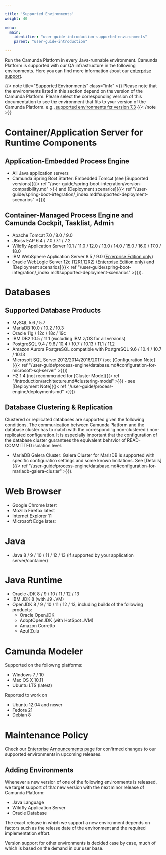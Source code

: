 ```yaml
---

title: 'Supported Environments'
weight: 40

menu:
  main:
    identifier: "user-guide-introduction-supported-environments"
    parent: "user-guide-introduction"

---
```



Run the Camunda Platform in every Java-runnable environment. Camunda Platform is supported with our QA infrastructure in the following environments. Here you can find more information about our [enterprise support](http://camunda.com/bpm/enterprise/).

{{< note title="Supported Environments" class="info" >}}
  Please note that the environments listed in this section depend on the version of the Camunda Platform. Please select the corresponding version of this documentation to see the environment that fits to your version of the Camunda Platform. e.g., [supported environments for version 7.3](http://docs.camunda.org/7.3/guides/user-guide/#introduction-supported-environments)
{{< /note >}}


# Container/Application Server for Runtime Components

## Application-Embedded Process Engine

* All Java application servers
* Camunda Spring Boot Starter: Embedded Tomcat (see [Supported versions]({{< ref "/user-guide/spring-boot-integration/version-compatibility.md" >}})
and [Deployment scenarios]({{< ref "/user-guide/spring-boot-integration/_index.md#supported-deployment-scenarios" >}}))

## Container-Managed Process Engine and Camunda Cockpit, Tasklist, Admin

* Apache Tomcat 7.0 / 8.0 / 9.0
* JBoss EAP 6.4 / 7.0 / 7.1 / 7.2
* Wildfly Application Server 10.1 / 11.0 / 12.0 / 13.0 / 14.0 / 15.0 / 16.0 / 17.0 / 18.0
* IBM WebSphere Application Server 8.5 / 9.0 ([Enterprise Edition only](http://camunda.com/bpm/enterprise/))
*	Oracle WebLogic Server 12c (12R1,12R2) ([Enterprise Edition only](http://camunda.com/bpm/enterprise/))
and [Deployment scenarios]({{< ref "/user-guide/spring-boot-integration/_index.md#supported-deployment-scenarios" >}})).


# Databases

## Supported Database Products

* MySQL 5.6 / 5.7
* MariaDB 10.0 / 10.2 / 10.3
* Oracle 11g / 12c / 18c / 19c
* IBM DB2 10.5 / 11.1 (excluding IBM z/OS for all versions)
* PostgreSQL 9.4 / 9.6 / 10.4 / 10.7 / 10.13 / 11.1 / 11.2
* Amazon Aurora PostgreSQL compatible with PostgreSQL 9.6 / 10.4 / 10.7 / 10.13
* Microsoft SQL Server 2012/2014/2016/2017 (see [Configuration Note]({{< ref "/user-guide/process-engine/database.md#configuration-for-microsoft-sql-server" >}}))
* H2 1.4 (not recommended for [Cluster Mode]({{< ref "/introduction/architecture.md#clustering-model" >}}) - see [Deployment Note]({{< ref "/user-guide/process-engine/deployments.md" >}}))

## Database Clustering & Replication

Clustered or replicated databases are supported given the following conditions. The communication between Camunda Platform and the database cluster has to match with the corresponding non-clustered / non-replicated configuration. It is especially important that the configuration of the database cluster guarantees the equivalent behavior of READ-COMMITTED isolation level.

* MariaDB Galera Cluster: Galera Cluster for MariaDB is supported with specific configuration settings and some known limitations. See [Details]({{< ref "/user-guide/process-engine/database.md#configuration-for-mariadb-galera-cluster" >}}).

# Web Browser

* Google Chrome latest
* Mozilla Firefox latest
* Internet Explorer 11
* Microsoft Edge latest


# Java

* Java 8 / 9 / 10 / 11 / 12 / 13 (if supported by your application server/container)


# Java Runtime

* Oracle JDK 8 / 9 / 10 / 11 / 12 / 13
* IBM JDK 8 (with J9 JVM)
* OpenJDK 8 / 9 / 10 / 11 / 12 / 13, including builds of the following products:
  * Oracle OpenJDK
  * AdoptOpenJDK (with HotSpot JVM)
  * Amazon Corretto
  * Azul Zulu

# Camunda Modeler

Supported on the following platforms:

* Windows 7 / 10
* Mac OS X 10.11
* Ubuntu LTS (latest)

Reported to work on

* Ubuntu 12.04 and newer
* Fedora 21
* Debian 8

# Maintenance Policy

Check our [Enterprise Announcements page](/enterprise/announcement/) for confirmed changes to our supported environments in upcoming releases.

## Adding Environments

Whenever a new version of one of the following environments is released, we target support of that new version with the next minor release of Camunda Platform:

* Java Language
* Wildfly Application Server
* Oracle Database

The exact release in which we support a new environment depends on factors such as the release date of the environment and the required implementation effort.

Version support for other environments is decided case by case, much of which is based on the demand in our user base.

